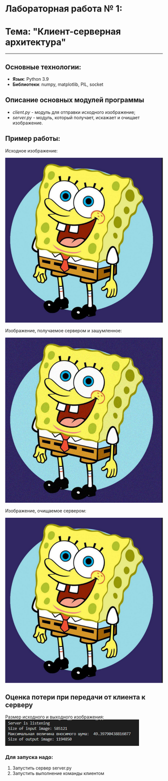 # Лабораторная работа № 1:
# Тема: "Клиент-серверная архитектура" 
---

## Основные технологии:

* __Язык__: Python 3.9
* __Библиотеки__: numpy, matplotlib, PIL, socket

## Описание основных модулей программы

*  *client.py* - модуль для отправки исходного изображение;
*  *server.py* - модуль, который получает, искажает и очищает изображение.  


## Пример работы:

Исходное изображение:

![Исходное изображение](https://github.com/bnepryakhin63/ssau2022/blob/main/Designing_Distributed_Applications/Lab1/images/img.png)

Изображение, получаемое сервером и зашумленное:

![Искаженное изображение](https://github.com/bnepryakhin63/ssau2022/blob/main/Designing_Distributed_Applications/Lab1/images/img_output.png)


Изображение, очищаемое сервером:

![Очищенное изображение](https://github.com/bnepryakhin63/ssau2022/blob/main/Designing_Distributed_Applications/Lab1/images/server_img.png)


## Оценка потери при передачи от клиента к серверу

Размер исходного и выходного изображения:
![Очищенное изображение](https://github.com/bnepryakhin63/ssau2022/blob/main/Designing_Distributed_Applications/Lab1/tmp/resurs.png)

### Для запуска надо:

1. Запустить сервер server.py 
2. Запустить выполнение команды клиентом